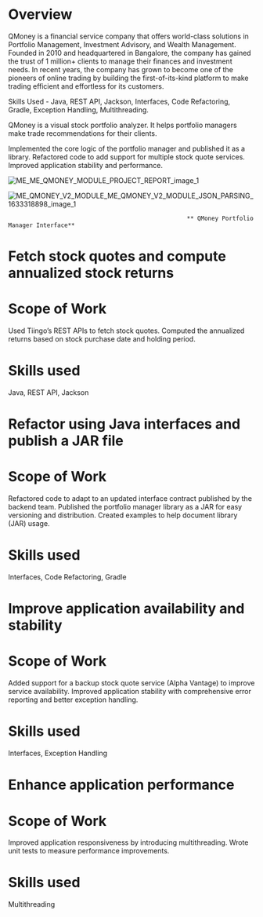 
# Overview 
QMoney is a financial service company that offers world-class solutions in Portfolio Management, Investment Advisory, and Wealth Management. Founded in 2010 and headquartered in Bangalore, the company has gained the trust of 1 million+ clients to manage their finances and investment needs. In recent years, the company has grown to become one of the pioneers of online trading by building the first-of-its-kind platform to make trading efficient and effortless for its customers.

Skills Used - Java, REST API, Jackson, Interfaces, Code Refactoring, Gradle, Exception Handling, Multithreading.

QMoney is a visual stock portfolio analyzer. It helps portfolio managers make trade recommendations for their clients.

Implemented the core logic of the portfolio manager and published it as a library.
Refactored code to add support for multiple stock quote services.
Improved application stability and performance.



![ME_ME_QMONEY_MODULE_PROJECT_REPORT_image_1](https://github.com/Biswajit-end-10/QMONEY/assets/145575757/b9286a0e-d6b8-4aad-aa94-7fcd398811c2)

![ME_QMONEY_V2_MODULE_ME_QMONEY_V2_MODULE_JSON_PARSING_1633318898_image_1](https://github.com/Biswajit-end-10/QMONEY/assets/145575757/6753c9b5-b3c1-4844-a2b9-3053bc36577b)

                                                       ** QMoney Portfolio Manager Interface**
# Fetch stock quotes and compute annualized stock returns


# Scope of Work

Used Tiingo’s REST APIs to fetch stock quotes.
Computed the annualized returns based on stock purchase date and holding period.

# Skills used

Java, REST API, Jackson

# Refactor using Java interfaces and publish a JAR file

# Scope of Work
Refactored code to adapt to an updated interface contract published by the backend team.
Published the portfolio manager library as a JAR for easy versioning and distribution.
Created examples to help document library (JAR) usage.

# Skills used
Interfaces, Code Refactoring, Gradle

# Improve application availability and stability


# Scope of Work

Added support for a backup stock quote service (Alpha Vantage) to improve service availability.
Improved application stability with comprehensive error reporting and better exception handling.

# Skills used

Interfaces, Exception Handling

# Enhance application performance

# Scope of Work

Improved application responsiveness by introducing multithreading.
Wrote unit tests to measure performance improvements.

# Skills used
Multithreading



